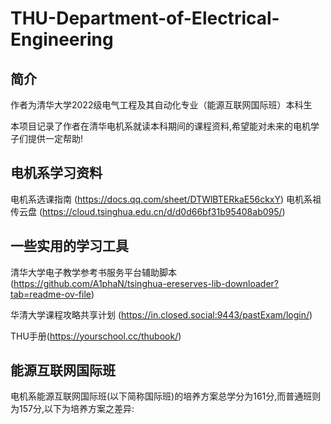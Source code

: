 # THU-Department-of-Electrical-Engineering
## 简介
作者为清华大学2022级电气工程及其自动化专业（能源互联网国际班）本科生


本项目记录了作者在清华电机系就读本科期间的课程资料,希望能对未来的电机学子们提供一定帮助!


## 电机系学习资料
电机系选课指南 (https://docs.qq.com/sheet/DTWlBTERkaE56ckxY)
电机系祖传云盘 (https://cloud.tsinghua.edu.cn/d/d0d66bf31b95408ab095/)

## 一些实用的学习工具
清华大学电子教学参考书服务平台辅助脚本(https://github.com/A1phaN/tsinghua-ereserves-lib-downloader?tab=readme-ov-file)


华清大学课程攻略共享计划 (https://in.closed.social:9443/pastExam/login/)


THU手册(https://yourschool.cc/thubook/)

## 能源互联网国际班
电机系能源互联网国际班(以下简称国际班)的培养方案总学分为161分,而普通班则为157分,以下为培养方案之差异:
